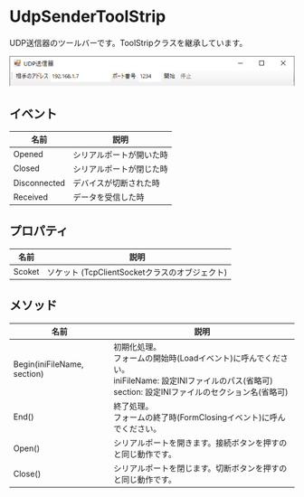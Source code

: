 # UdpSenderToolStrip
UDP送信器のツールバーです。ToolStripクラスを継承しています。

![図](udp_sender.png)

## イベント
|  名前  |  説明  |
| ---- | ---- |
|  Opened  |  シリアルポートが開いた時  |
|  Closed  |  シリアルポートが閉じた時  |
|  Disconnected  | デバイスが切断された時 |
|  Received  |  データを受信した時  |

## プロパティ
|  名前  |  説明  |
| ---- | ---- |
|  Scoket  |  ソケット (TcpClientSocketクラスのオブジェクト)  |

## メソッド
|  名前  |  説明  |
| ---- | ---- |
|  Begin(iniFileName, section)  |  初期化処理。<br> フォームの開始時(Loadイベント)に呼んでください。<br> iniFileName: 設定INIファイルのパス(省略可)<br>section: 設定INIファイルのセクション名(省略可) |
|  End()  |  終了処理。<br> フォームの終了時(FormClosingイベント)に呼んでください。 |
|  Open()  |  シリアルポートを開きます。接続ボタンを押すのと同じ動作です。 |
|  Close()  |  シリアルポートを閉じます。切断ボタンを押すのと同じ動作です。 |
